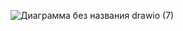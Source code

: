 ![Диаграмма без названия drawio (7)](https://github.com/p1petto/IoT-co-op/assets/108504552/6cf507b5-580b-4824-860c-fc7053d090b8)
